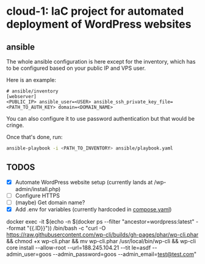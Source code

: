 # cloud-1: IaC project for automated deployment of WordPress websites
## ansible 
The whole ansible configuration is here except for the inventory, which has to be configured based on your public IP and VPS user.

Here is an example:
```
# ansible/inventory
[webserver]
<PUBLIC_IP> ansible_user=<USER> ansible_ssh_private_key_file=<PATH_TO_AUTH_KEY> domain=<DOMAIN_NAME>
```
You can also configure it to use password authentication but that would be cringe.

Once that's done, run:
```sh
ansible-playbook -i <PATH_TO_INVENTORY> ansible/playbook.yaml
```

## TODOS

- [X] Automate WordPress website setup (currently lands at /wp-admin/install.php)
- [ ] Configure HTTPS
- [ ] (maybe) Get domain name?
- [X] Add .env for variables (currently hardcoded in [compose.yaml](compose.yaml))

docker exec -it  $(echo -n  $(docker ps --filter "ancestor=wordpress:latest" --format "{{.ID}}")) /bin/bash -c "curl -O https://raw.githubusercontent.com/wp-cli/builds/gh-pages/phar/wp-cli.phar && chmod +x wp-cli.phar && mv wp-cli.phar /usr/local/bin/wp-cli  && wp-cli core install --allow-root --url=188.245.104.21 --tit
le=asdf --admin_user=goos --admin_password=goos --admin_email=test@test.com"